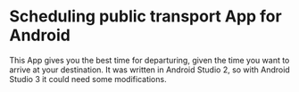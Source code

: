 # Scheduling public transport App for Android
This App gives you the best time for departuring, given the time you want to arrive at your destination. It was written 
in Android Studio 2, so with Android Studio 3 it could need some modifications.
